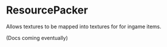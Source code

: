 # ResourcePacker
Allows textures to be mapped into textures for for ingame items.
 
(Docs coming eventually)
